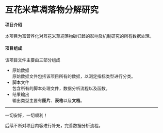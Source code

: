 # 互花米草凋落物分解研究

#### 项目介绍
本项目为富营养化对互花米草凋落物碳归趋的影响及机制研究的所有数据处理。

#### 项目组成
该项目文件主要由三部分组成

- 原始数据
<br>原始数据文件包括该项目所有的数据，以测定指标类型进行分类。
- 脚本文件
<br>包含所有的脚本处理文件，数据分析流程以及函数。
- 结果输出 
<br>输出类型主要有**图片**、**表格**以及**文档**。

---
一切安好，一切顺利！

后续不断对项目内容进行补充，完善数据分析流程。
